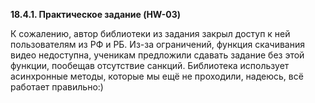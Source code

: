 **18.4.1. Практическое задание (HW-03)**

К сожалению, автор библиотеки из задания закрыл доступ к ней пользователям из РФ и РБ. Из-за ограничений, функция скачивания видео недоступна, ученикам предложили сдавать задание без этой функции, пообещав отсутствие санкций.
Библиотека использует асинхронные методы, которые мы ещё не проходили, надеюсь, всё работает правильно:)

